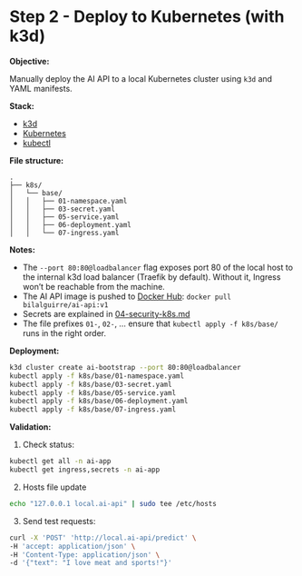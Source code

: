 # Step 2 - Deploy to Kubernetes (with k3d)

**Objective:**

Manually deploy the AI API to a local Kubernetes cluster using `k3d` and YAML manifests.

**Stack:**

- [k3d](https://k3d.io/)
- [Kubernetes](https://kubernetes.io/)
- [kubectl](https://kubernetes.io/docs/reference/kubectl/overview/)

**File structure:**

```
.
├── k8s/
│   └── base/
│   │   ├── 01-namespace.yaml
│   │   ├── 03-secret.yaml
│   │   ├── 05-service.yaml
│   │   ├── 06-deployment.yaml
│   │   └── 07-ingress.yaml
```

**Notes:**

- The `--port 80:80@loadbalancer` flag exposes port 80 of the local host to the internal k3d load balancer (Traefik by default). Without it, Ingress won’t be reachable from the machine.
- The AI API image is pushed to [Docker Hub](https://hub.docker.com/): `docker pull bilalguirre/ai-api:v1`
- Secrets are explained in [04-security-k8s.md](04-security-k8s.md)
- The file prefixes `01-`, `02-`, … ensure that `kubectl apply -f k8s/base/` runs in the right order.

**Deployment:**

```bash
k3d cluster create ai-bootstrap --port 80:80@loadbalancer
kubectl apply -f k8s/base/01-namespace.yaml
kubectl apply -f k8s/base/03-secret.yaml
kubectl apply -f k8s/base/05-service.yaml
kubectl apply -f k8s/base/06-deployment.yaml
kubectl apply -f k8s/base/07-ingress.yaml
````

**Validation:**

1. Check status:

```bash
kubectl get all -n ai-app
kubectl get ingress,secrets -n ai-app
```

2. Hosts file update

```bash
echo "127.0.0.1 local.ai-api" | sudo tee /etc/hosts
```

3. Send test requests:

```bash
curl -X 'POST' 'http://local.ai-api/predict' \
-H 'accept: application/json' \
-H 'Content-Type: application/json' \
-d '{"text": "I love meat and sports!"}'
```